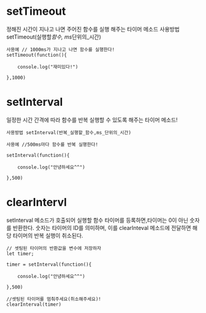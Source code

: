 # setTimeout

정해진 시간이 지나고 나면 주어진 함수를 실행 해주는 타이머 메소드
사용방법 setTimeout(실행할*함수, ms*단위의\_시간)

    사용예 // 1000ms가 지나고 나면 함수를 실행한다!
    setTimeout(function(){

        console.log("재미있다!")

    },1000)

# setInterval

일정한 시간 간격에 따라 함수를 반복 실행할 수 있도록 해주는 타이머 메소드!

    사용방법 setInterval(반복_실행할_함수,ms_단위의_시간)

    사용예 //500ms마다 함수를 반복 실행한다!

    setInterval(function(){

        console.log("안녕하세요^^")

    },500)

# clearIntervl

setInterval 메소드가 호출되어 실행할 함수 타이머를 등록하면,타이머는 0이 아닌 숫자를 반환한다. 숫자는 타이머의 ID를 의미하며, 이를 clearInteval 메소드에 전달하면 해당 타이머의 반복 실행이 취소된다.

    // 셋팅된 타이머의 반환값을 변수에 저장하자
    let timer;

    timer = setInterval(function(){

        console.log("안녕하세요^^")

    },500)

    //셋팅된 타이머를 멈춰주세요(취소해주세요)!
    clearInterval(timer)
